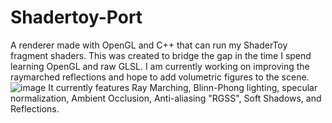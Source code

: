 # Shadertoy-Port
A renderer made with OpenGL and C++ that can run my ShaderToy fragment shaders. This was created to bridge the gap in the time I spend learning OpenGL and raw GLSL. I am currently working on improving the raymarched reflections and hope to add volumetric figures to the scene. 
![image](https://user-images.githubusercontent.com/86325057/212493550-8166a919-3c60-4603-abe5-ff71fb2e4e3b.png)
It currently features Ray Marching, Blinn-Phong lighting, specular normalization, Ambient Occlusion, Anti-aliasing "RGSS", Soft Shadows, and Reflections.
